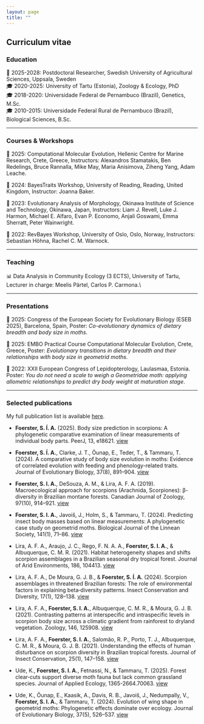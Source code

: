```yaml
---
layout: page
title: ""
---
```


## Curriculum vitae


### Education
🏁 2025-2028: Postdoctoral Researcher, Swedish University of Agricultural Sciences, Uppsala, Sweden\
🎓 2020-2025: University of Tartu (Estonia), Zoology & Ecology, PhD\
🎓 2018-2020: Universidade Federal de Pernambuco (Brazil), Genetics, M.Sc.\
🎓 2010-2015: Universidade Federal Rural de Pernambuco (Brazil), Biological Sciences, B.Sc.

-------
### Courses & Workshops
📝 2025: Computational Molecular Evolution, Hellenic Centre for Marine Research, Crete, Greece, Instructors: Alexandros Stamatakis, Ben Redelings, Bruce Rannalla, Mike May, Maria Anisimova, Ziheng Yang, Adam Leache.

📝 2024: BayesTraits Workshop, University of Reading, Reading, United Kingdom, Instructor: Joanna Baker.

📝 2023: Evolutionary Analysis of Morphology, Okinawa Institute of Science and Technology, Okinawa, Japan, Instructors: Liam J. Revell, Luke J. Harmon, Michael E. Alfaro, Evan P. Economo, Anjali Goswami, Emma Sherratt, Peter Wainwright.

📝 2022: RevBayes Workshop, University of Oslo, Oslo, Norway, Instructors: Sebastian Höhna, Rachel C. M. Warnock.

-------
### Teaching
📊 Data Analysis in Community Ecology (3 ECTS), University of Tartu, Lecturer in charge: Meelis Pärtel, Carlos P. Carmona.\

-------
### Presentations
📄 2025: Congress of the European Society for Evolutionary Biology (ESEB 2025), Barcelona, Spain, Poster: _Co-evolutionary dynamics of dietary breadth and body size in moths_.

📄 2025: EMBO Practical Course Computational Molecular Evolution, Crete, Greece, Poster: _Evolutionary transitions in dietary breadth and their relationships with body size in geometrid moths_.

📄 2022: XXII European Congress of Lepidopterology, Laulasmaa, Estonia. Poster: _You do not need a scale to weigh a Geometridae moth: applying allometric relationships to predict dry body weight at maturation stage_.

-------
### Selected publications

My full publication list is available [here](https://foersterst.github.io/pages/publications/).

- **Foerster, S. Í. A.** (2025). Body size prediction in scorpions: A phylogenetic comparative examination of linear measurements of individual body parts. PeerJ, 13, e18621. [view](https://doi.org/10.7717/peerj.18621)

- **Foerster, S. Í. A.**, Clarke, J. T., Õunap, E., Teder, T., & Tammaru, T. (2024). A comparative study of body size evolution in moths: Evidence of correlated evolution with feeding and phenology-related traits. Journal of Evolutionary Biology, 37(8), 891–904. [view](https://doi.org/10.1093/jeb/voae072)

- **Foerster, S. I. A.**, DeSouza, A. M., & Lira, A. F. A. (2019). Macroecological approach for scorpions (Arachnida, Scorpiones): β-diversity in Brazilian montane forests. Canadian Journal of Zoology, 97(10), 914–921. [view](https://doi.org/10.1139/cjz-2019-0008)

- **Foerster, S. I. A.**, Javoiš, J., Holm, S., & Tammaru, T. (2024). Predicting insect body masses based on linear measurements: A phylogenetic case study on geometrid moths. Biological Journal of the Linnean Society, 141(1), 71–86. [view](https://doi.org/10.1093/biolinnean/blad069)

- Lira, A. F. A., Araujo, J. C., Rego, F. N. A. A., **Foerster, S. I. A.**, & Albuquerque, C. M. R. (2021). Habitat heterogeneity shapes and shifts scorpion assemblages in a Brazilian seasonal dry tropical forest. Journal of Arid Environments, 186, 104413. [view](https://doi.org/10.1016/j.jaridenv.2020.104413)

- Lira, A. F. A., De Moura, G. J. B., & **Foerster, S. Í. A.** (2024). Scorpion assemblages in threatened Brazilian forests: The role of environmental factors in explaining beta‐diversity patterns. Insect Conservation and Diversity, 17(1), 128–138. [view](https://doi.org/10.1111/icad.12699)

- Lira, A. F. A., **Foerster, S. I. A.**, Albuquerque, C. M. R., & Moura, G. J. B. (2021). Contrasting patterns at interspecific and intraspecific levels in scorpion body size across a climatic gradient from rainforest to dryland vegetation. Zoology, 146, 125908. [view](https://doi.org/10.1016/j.zool.2021.125908)

- Lira, A. F. A., **Foerster, S. I. A.**, Salomão, R. P., Porto, T. J., Albuquerque, C. M. R., & Moura, G. J. B. (2021). Understanding the effects of human disturbance on scorpion diversity in Brazilian tropical forests. Journal of Insect Conservation, 25(1), 147–158. [view](https://doi.org/10.1007/s10841-020-00292-6)

- Ude, K., **Foerster, S. I. A.**, Fetnassi, N., & Tammaru, T. (2025). Forest clear‐cuts support diverse moth fauna but lack common grassland species. Journal of Applied Ecology, 1365-2664.70063. [view](https://doi.org/10.1111/1365-2664.70063)

- Ude, K., Õunap, E., Kaasik, A., Davis, R. B., Javoiš, J., Nedumpally, V., **Foerster, S. I. A.**, & Tammaru, T. (2024). Evolution of wing shape in geometrid moths: Phylogenetic effects dominate over ecology. Journal of Evolutionary Biology, 37(5), 526–537. [view](https://doi.org/10.1093/jeb/voae033)
